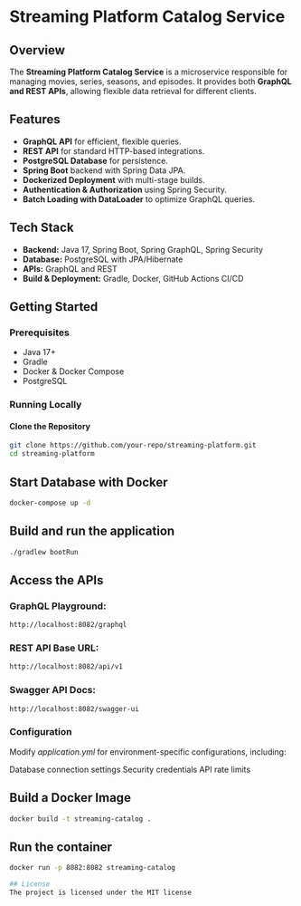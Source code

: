 # Streaming Platform Catalog Service

## Overview
The **Streaming Platform Catalog Service** is a microservice responsible for managing movies, series, seasons, and episodes. It provides both **GraphQL and REST APIs**, allowing flexible data retrieval for different clients.

## Features
- **GraphQL API** for efficient, flexible queries.
- **REST API** for standard HTTP-based integrations.
- **PostgreSQL Database** for persistence.
- **Spring Boot** backend with Spring Data JPA.
- **Dockerized Deployment** with multi-stage builds.
- **Authentication & Authorization** using Spring Security.
- **Batch Loading with DataLoader** to optimize GraphQL queries.

## Tech Stack
- **Backend:** Java 17, Spring Boot, Spring GraphQL, Spring Security
- **Database:** PostgreSQL with JPA/Hibernate
- **APIs:** GraphQL and REST
- **Build & Deployment:** Gradle, Docker, GitHub Actions CI/CD

## Getting Started

### Prerequisites
- Java 17+
- Gradle
- Docker & Docker Compose
- PostgreSQL

### Running Locally

#### Clone the Repository
```sh
git clone https://github.com/your-repo/streaming-platform.git
cd streaming-platform
```


## Start Database with Docker 
```sh
docker-compose up -d
```

## Build and run the application 
```sh
./gradlew bootRun
```


## Access the APIs
### GraphQL Playground: 
```sh
http://localhost:8082/graphql
```


### REST API Base URL: 
```sh
http://localhost:8082/api/v1
```


### Swagger API Docs: 
```sh
http://localhost:8082/swagger-ui
```

### Configuration
Modify _application.yml_ for environment-specific configurations, including:

Database connection settings
Security credentials
API rate limits

## Build a Docker Image 
```sh
docker build -t streaming-catalog .
```

## Run the container
```sh
docker run -p 8082:8082 streaming-catalog

## License
The project is licensed under the MIT license 
